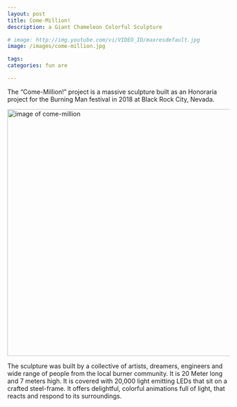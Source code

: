 ```yaml
---
layout: post
title: Come-Million!
description: a Giant Chameleon Colorful Sculpture

# image: http://img.youtube.com/vi/VIDEO_ID/maxresdefault.jpg
image: /images/come-million.jpg

tags: 
categories: fun are

---
```


The “Come-Million!” project is a massive sculpture built as an Honoraria project for the Burning Man festival in 2018 at Black Rock City, Nevada.

<img src="/images/come-million.jpg" alt="image of come-million" width="560">

The sculpture was built by a collective of artists, dreamers, engineers and wide range of people from the local burner community. It is 20 Meter long and 7 meters high. It is covered with 20,000 light emitting LEDs that sit on a crafted steel-frame. It offers delightful, colorful animations full of light, that reacts and respond to its surroundings.

